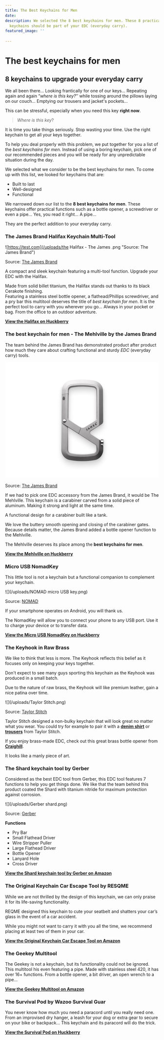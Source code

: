 ```yaml
---
title: The Best Keychains for Men
date: 
description: We selected the 8 best keychains for men. These 8 practical and robust
  keychains should be part of your EDC (everyday carry).
featured_image: ''

---
```

# The best keychains for men

## 8 keychains to upgrade your everyday carry

We all been there… Looking frantically for one of our keys… Repeating again and again “_where is this key?_’’ while tossing around the pillows laying on our couch... Emptying our trousers and jacket's pockets...

This can be stressful, especially when you need this key **right now**.

> _Where is this key_?

It is time you take things seriously. Stop wasting your time. Use the right keychain to get all your keys together.

To help you deal properly with this problem, we put together for you a list of the _best keychains for men_. Instead of using a boring keychain, pick one of our recommended pieces and you will be ready for any unpredictable situation during the day.

We selected what we consider to be the best keychains for men. To come up with this list, we looked for keychains that are:

* Built to last
* Well-designed
* Functional

We narrowed down our list to the **8 best keychains for men**. These keychains offer practical functions such as a bottle opener, a screwdriver or even a pipe... Yes, you read it right... A pipe…

They are the perfect addition to your everyday carry.

### The James Brand Halifax Keychain Multi-Tool

![https://test.com](/uploads/the Halifax - The James .png "Source: The James Brand")

Source: [The James Brand](https://shop.thejamesbrand.com/products/the-halifax?variant=12247075717221)

A compact and sleek keychain featuring a multi-tool function. Upgrade your EDC with the Halifax.

Made from solid billet titanium, the Halifax stands out thanks to its black Cerakote finishing.  
Featuring a stainless steel bottle opener, a flathead/Phillips screwdriver, and a pry bar this multitool deserves the title of _best keychain for men_. It is the perfect tool to carry with you wherever you go… Always in your pocket or bag. From the office to an outdoor adventure.

[**View the Halifax on Huckberry**](https://www.idevaffiliate.com/31555/idevaffiliate.php?id=1309&url=38194 "the Halifax ")

### The best keychain for men - The Mehlville by the James Brand

The team behind the James Brand has demonstrated product after product how much they care about crafting functional and sturdy _EDC_ (everyday carry) tools.

![](/uploads/Mehlville_Titanium.jpg)

Source: [The James Brand](https://shop.thejamesbrand.com/products/the-halifax?variant=12247075717221)

If we had to pick one EDC accessory from the James Brand, it would be The Mehlville. This keychain is a carabiner carved from a solid piece of aluminum. Making it strong and light at the same time.

A functional design for a carabiner built like a tank.

We love the buttery smooth opening and closing of the carabiner gates. Because details matter, the James Brand added a bottle opener function to the Mehlville.

The Mehlville deserves its place among the **best keychains for men**.

[**View the Mehlville on Huckberry**](https://www.idevaffiliate.com/31555/idevaffiliate.php?id=1309&url=38190 "The Mehlville")

### Micro USB NomadKey

This little tool is not a keychain but a functional companion to complement your keychain.

![](/uploads/NOMAD micro USB key.png)

Source: [NOMAD](https://nomadgoods.com/)

If your smartphone operates on Android, you will thank us.

The NomadKey will allow you to connect your phone to any USB port. Use it to charge your device or to transfer data.

[**View the Micro USB NomadKey on Huckberry**](https://www.idevaffiliate.com/31555/idevaffiliate.php?id=1309&url=38191)

### The Keyhook in Raw Brass

We like to think that less is more. The Keyhook reflects this belief as it focuses only on keeping your keys together.

Don't expect to see many guys sporting this keychain as the Keyhook was produced in a small batch. 

Due to the nature of raw brass, the Keyhook will like premium leather, gain a nice patina over time.

![](/uploads/Taylor Stitch.png)

Source: [Taylor Stitch](https://www.taylorstitch.com)

Taylor Stitch designed a non-bulky keychain that will look great no matter what you wear. You could try for example to pair it with a [**denim shirt**](https://www.idevaffiliate.com/31555/idevaffiliate.php?id=1309&url=38195) or [**trousers**](https://www.idevaffiliate.com/31555/idevaffiliate.php?id=1309&url=38193) from Taylor Stitch.

If you enjoy brass-made EDC, check out this great brass bottle opener from [**Craighill**](https://www.idevaffiliate.com/31555/idevaffiliate.php?id=1309&url=38196). 

It looks like a manly piece of art.

### The Shard keychain tool by Gerber

Considered as the best EDC tool from Gerber, this EDC tool features 7 functions to help you get things done. We like that the team behind this product coated the Shard with titanium nitride for maximum protection against corrosion.

![](/uploads/Gerber shard.png)

Source: [Gerber](https://www.gerbergear.com/)

**Functions**

* Pry Bar
* Small Flathead Driver
* Wire Stripper Puller
* Large Flathead Driver
* Bottle Opener
* Lanyard Hole
* Cross Driver

[**View the Shard keychain tool by Gerber on Amazon**](https://amzn.to/2IEgElI)

### The Original Keychain Car Escape Tool by RESQME

While we are not thrilled by the design of this keychain, we can only praise it for its life-saving functionality.

REQME designed this keychain to cute your seatbelt and shatters your car’s glass in the event of a car accident. 

While you might not want to carry it with you all the time, we recommend placing at least two of them in your car. 

[**View the Original Keychain Car Escape Tool on Amazon**](https://amzn.to/392akQk "The Original Keychain Car Escape Tool")

### 

### The Geekey Multitool

The Geekey is not a keychain, but its functionality could not be ignored. This multitool his even featuring a pipe. Made with stainless steel 420, it has over 16+ functions. From a bottle opener, a bit driver, an open wrench to a pipe…

[**View the Geekey Multitool on Amazon**](https://amzn.to/2w781gk "The Geekey Multitool")

### 

### The Survival Pod by Wazoo Survival Guar

You never know how much you need a paracord until you really need one. From an improvised dry hanger, a leash for your dog or extra gear to secure on your bike or backpack… This keychain and its paracord will do the trick.

[**View the Survival Pod on Huckberry**](https://www.idevaffiliate.com/31555/idevaffiliate.php?id=1309&url=38192 "The Survival Pod")